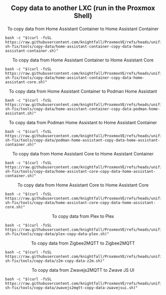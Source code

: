 <h2><p align="center">Copy data to another LXC (run in the Proxmox Shell)</p></h2>
<div align="center"> To copy data from Home Assistant Container to Home Assistant Container </div>

```
bash -c "$(curl -fsSL https://raw.githubusercontent.com/knightfall/ProxmoxVE/refs/heads/unifi-sh-fix/tools/copy-data/home-assistant-container-copy-data-home-assistant-container.sh)"
```

<div align="center"> To copy data from Home Assistant Container to Home Assistant Core </div>

```
bash -c "$(curl -fsSL https://raw.githubusercontent.com/knightfall/ProxmoxVE/refs/heads/unifi-sh-fix/tools/copy-data/home-assistant-container-copy-data-home-assistant-core.sh)"
```

<div align="center"> To copy data from Home Assistant Container to Podman Home Assistant </div>

```
bash -c "$(curl -fsSL https://raw.githubusercontent.com/knightfall/ProxmoxVE/refs/heads/unifi-sh-fix/tools/copy-data/home-assistant-container-copy-data-podman-home-assistant.sh)"
```

<div align="center"> To copy data from Podman Home Assistant to Home Assistant Container </div>

```
bash -c "$(curl -fsSL https://raw.githubusercontent.com/knightfall/ProxmoxVE/refs/heads/unifi-sh-fix/tools/copy-data/podman-home-assistant-copy-data-home-assistant-container.sh)"
```

<div align="center"> To copy data from Home Assistant Core to Home Assistant Container </div>

```
bash -c "$(curl -fsSL https://raw.githubusercontent.com/knightfall/ProxmoxVE/refs/heads/unifi-sh-fix/tools/copy-data/home-assistant-core-copy-data-home-assistant-container.sh)"
```

<div align="center"> To copy data from Home Assistant Core to Home Assistant Core </div>

```
bash -c "$(curl -fsSL https://raw.githubusercontent.com/knightfall/ProxmoxVE/refs/heads/unifi-sh-fix/tools/copy-data/home-assistant-core-copy-data-home-assistant-core.sh)"
```

<div align="center"> To copy data from Plex to Plex </div>

```
bash -c "$(curl -fsSL https://raw.githubusercontent.com/knightfall/ProxmoxVE/refs/heads/unifi-sh-fix/tools/copy-data/plex-copy-data-plex.sh)"
```

<div align="center"> To copy data from Zigbee2MQTT to Zigbee2MQTT </div>

```
bash -c "$(curl -fsSL https://raw.githubusercontent.com/knightfall/ProxmoxVE/refs/heads/unifi-sh-fix/tools/copy-data/z2m-copy-data-z2m.sh)"
```

<div align="center"> To copy data from Zwavejs2MQTT to Zwave JS UI </div>

```
bash -c "$(curl -fsSL https://raw.githubusercontent.com/knightfall/ProxmoxVE/refs/heads/unifi-sh-fix/tools/copy-data/zwavejs2mqtt-copy-data-zwavejsui.sh)"
```
